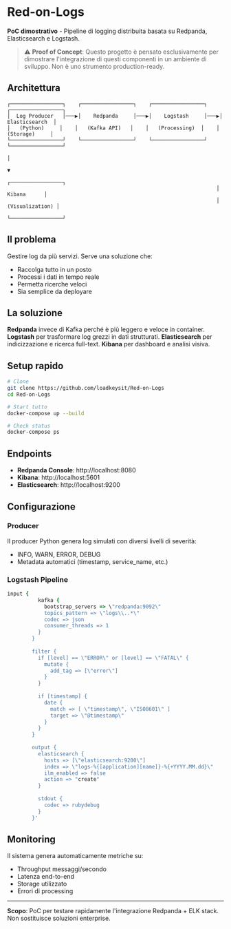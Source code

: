 # Red-on-Logs

**PoC dimostrativo** - Pipeline di logging distribuita basata su Redpanda, Elasticsearch e Logstash.

> ⚠️ **Proof of Concept**: Questo progetto è pensato esclusivamente per dimostrare l'integrazione di questi componenti in un ambiente di sviluppo. Non è uno strumento production-ready.

## Architettura

```
┌─────────────────┐    ┌─────────────────┐    ┌─────────────────┐    ┌─────────────────┐
│  Log Producer   │───▶│    Redpanda     │───▶│    Logstash     │───▶│  Elasticsearch  │
│   (Python)     │    │   (Kafka API)   │    │   (Processing)  │    │   (Storage)     │
└─────────────────┘    └─────────────────┘    └─────────────────┘    └─────────────────┘
                                                                              │
                                                                              ▼
                                                                    ┌─────────────────┐
                                                                    │     Kibana      │
                                                                    │ (Visualization) │
                                                                    └─────────────────┘
```

## Il problema

Gestire log da più servizi. Serve una soluzione che:
- Raccolga tutto in un posto
- Processi i dati in tempo reale
- Permetta ricerche veloci
- Sia semplice da deployare

## La soluzione

**Redpanda** invece di Kafka perché è più leggero e veloce in container.
**Logstash** per trasformare log grezzi in dati strutturati.
**Elasticsearch** per indicizzazione e ricerca full-text.
**Kibana** per dashboard e analisi visiva.

## Setup rapido

```bash
# Clone
git clone https://github.com/loadkeysit/Red-on-Logs
cd Red-on-Logs

# Start tutto
docker-compose up --build

# Check status
docker-compose ps
```

## Endpoints

- **Redpanda Console**: http://localhost:8080
- **Kibana**: http://localhost:5601
- **Elasticsearch**: http://localhost:9200

## Configurazione

### Producer
Il producer Python genera log simulati con diversi livelli di severità:
- INFO, WARN, ERROR, DEBUG
- Metadata automatici (timestamp, service_name, etc.)

### Logstash Pipeline
```ruby
input {
          kafka {
            bootstrap_servers => \"redpanda:9092\"
            topics_pattern => \"logs\\..*\"
            codec => json
            consumer_threads => 1
          }
        }
        
        filter {
          if [level] == \"ERROR\" or [level] == \"FATAL\" {
            mutate {
              add_tag => [\"error\"]
            }
          }
          
          if [timestamp] {
            date {
              match => [ \"timestamp\", \"ISO8601\" ]
              target => \"@timestamp\"
            }
          }
        }
        
        output {
          elasticsearch {
            hosts => [\"elasticsearch:9200\"]
            index => \"logs-%{[application][name]}-%{+YYYY.MM.dd}\"
            ilm_enabled => false
            action => "create"  
          }
          
          stdout {
            codec => rubydebug
          }
        }' 
```

## Monitoring

Il sistema genera automaticamente metriche su:
- Throughput messaggi/secondo
- Latenza end-to-end
- Storage utilizzato
- Errori di processing


---

**Scopo**: PoC per testare rapidamente l'integrazione Redpanda + ELK stack. Non sostituisce soluzioni enterprise.
